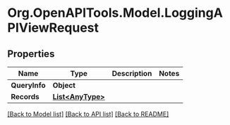 
# Org.OpenAPITools.Model.LoggingAPIViewRequest

## Properties

Name | Type | Description | Notes
------------ | ------------- | ------------- | -------------
**QueryInfo** | **Object** |  | 
**Records** | [**List&lt;AnyType&gt;**](AnyType.md) |  | 

[[Back to Model list]](../README.md#documentation-for-models)
[[Back to API list]](../README.md#documentation-for-api-endpoints)
[[Back to README]](../README.md)

